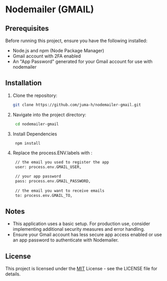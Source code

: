 
# Nodemailer (GMAIL)


## Prerequisites

Before running this project, ensure you have the following installed:

- Node.js and npm (Node Package Manager)
- Gmail account with 2FA enabled
- An "App Password" generated for your Gmail account for use with nodemailer

## Installation

1. Clone the repository:

   ```bash
   git clone https://github.com/juma-h/nodemailer-gmail.git
2. Navigate into the project directory:
   ```bash
    cd nodemailer-gmail   
3. Install Dependencies
   ```bash
    npm install 
4. Replace the process.ENV.labels with :
   ```bash
    // the email you used to register the app
    user: process.env.GMAIL_USER,

    // your app password
    pass: process.env.GMAIL_PASSWORD,
    
    // the email you want to receive emails 
    to: process.env.GMAIL_TO,

## Notes
- This application uses a basic setup. For production use, consider implementing additional security measures and error handling.
- Ensure your Gmail account has less secure app access enabled or use an app password to authenticate with Nodemailer.

## License
This project is licensed under the [MIT](https://choosealicense.com/licenses/mit/) License - see the LICENSE file for details.


